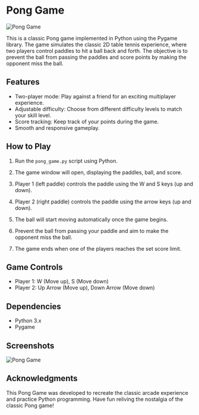 # Pong Game

![Pong Game](pong_game.jpg)

This is a classic Pong game implemented in Python using the Pygame library. The game simulates the classic 2D table tennis experience, where two players control paddles to hit a ball back and forth. The objective is to prevent the ball from passing the paddles and score points by making the opponent miss the ball.

## Features

- Two-player mode: Play against a friend for an exciting multiplayer experience.
- Adjustable difficulty: Choose from different difficulty levels to match your skill level.
- Score tracking: Keep track of your points during the game.
- Smooth and responsive gameplay.

## How to Play

1. Run the `pong_game.py` script using Python.

2. The game window will open, displaying the paddles, ball, and score.

3. Player 1 (left paddle) controls the paddle using the W and S keys (up and down).

4. Player 2 (right paddle) controls the paddle using the arrow keys (up and down).

5. The ball will start moving automatically once the game begins.

6. Prevent the ball from passing your paddle and aim to make the opponent miss the ball.

7. The game ends when one of the players reaches the set score limit.

## Game Controls

- Player 1: W (Move up), S (Move down)
- Player 2: Up Arrow (Move up), Down Arrow (Move down)

## Dependencies

- Python 3.x
- Pygame

## Screenshots

![Pong Game](pong_game_screenshot.png)

## Acknowledgments

This Pong Game was developed to recreate the classic arcade experience and practice Python programming. Have fun reliving the nostalgia of the classic Pong game!
